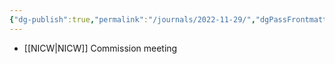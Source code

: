 ```yaml
---
{"dg-publish":true,"permalink":"/journals/2022-11-29/","dgPassFrontmatter":true}
---
```


- [[NICW\|NICW]] Commission meeting